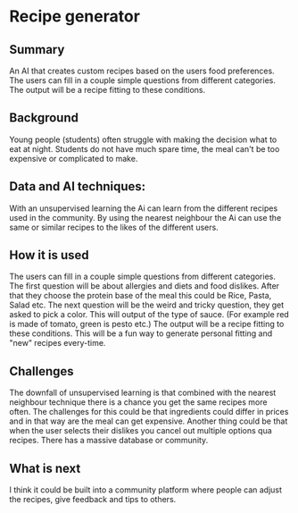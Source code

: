 # Recipe generator

## Summary 

An AI that creates custom recipes based on the users food preferences. The users can fill in a couple simple questions from different categories. 
The output will be a recipe fitting to these conditions.


## Background

Young people (students) often struggle with making the decision what to eat at night. Students do not have much spare time, the meal can't be too expensive or complicated to make.


## Data and AI techniques:

With an unsupervised learning the Ai can learn from the different recipes used in the community. By using the nearest neighbour the Ai can use the same or similar recipes to the likes of the different users.


## How it is used

The users can fill in a couple simple questions from different categories. The first question will be about allergies and diets and food dislikes. After that they choose the protein base of the meal this could be Rice, Pasta, Salad etc. The next question will be the weird and tricky question, they get asked to pick a color. This will output of the type of sauce. (For example red is made of tomato, green is pesto etc.) The output will be a recipe fitting to these conditions. This will be a fun way to generate personal fitting and "new" recipes every-time. 


## Challenges

The downfall of unsupervised learning is that combined with the nearest neighbour technique there is a chance you get the same recipes more often. The challenges for this could be that ingredients could differ in prices and in that way are the meal can get expensive. Another thing could be that when the user selects their dislikes you cancel out multiple options qua recipes. There has a massive database or community.


## What is next

I think it could be built into a community platform where people can adjust the recipes, give feedback and tips to others.

